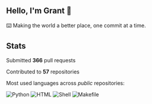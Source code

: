## Hello, I'm Grant 👋

⌨️  Making the world a better place, one commit at a time.


## Stats

Submitted **366** pull requests

Contributed to **57** repositories

Most used languages across *public* repositories:

![Python](https://img.shields.io/static/v1?style=flat-square&label=%E2%A0%80&color=555&labelColor=%233572A5&message=Python%EF%B8%B171.6%25)
![HTML](https://img.shields.io/static/v1?style=flat-square&label=%E2%A0%80&color=555&labelColor=%23e34c26&message=HTML%EF%B8%B124.3%25)
![Shell](https://img.shields.io/static/v1?style=flat-square&label=%E2%A0%80&color=555&labelColor=%2389e051&message=Shell%EF%B8%B12.9%25)
![Makefile](https://img.shields.io/static/v1?style=flat-square&label=%E2%A0%80&color=555&labelColor=%23427819&message=Makefile%EF%B8%B11.1%25)
